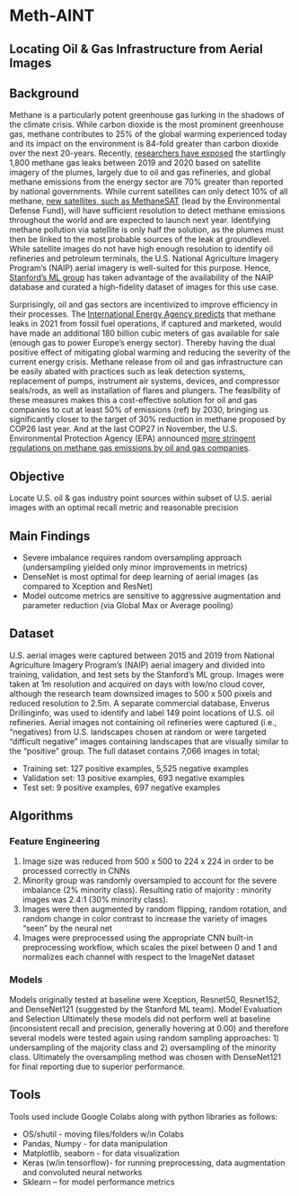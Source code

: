# Meth-AINT
## Locating Oil & Gas Infrastructure from Aerial Images

## Background
Methane is a particularly potent greenhouse gas lurking in the shadows of the climate crisis.  While carbon dioxide is the most prominent greenhouse gas, methane contributes to 25% of the global warming experienced today and its  impact on the environment is 84-fold greater than carbon dioxide over the next 20-years. Recently, [researchers have exposed](https://www.iea.org/reports/global-methane-tracker-2022/overview) the startlingly 1,800 methane gas leaks between 2019 and 2020 based on satellite imagery of the plumes, largely due to oil and gas refineries, and global methane emissions from the energy sector are 70% greater than reported by national governments. While current satellites can only detect 10% of all methane, [new satellites, such as MethaneSAT](https://www.theguardian.com/environment/2022/mar/06/how-satellites-may-hold-the-key-to-the-methane-crisis) (lead by the Environmental Defense Fund), will have sufficient resolution to detect methane emissions throughout the world and are expected to launch next year. Identifying methane pollution via satellite is only half the solution, as the plumes must then be linked to the most probable sources of the leak at groundlevel. While satellite images do not have high enough resolution to identify oil refineries and petroleum terminals, the U.S. National Agriculture Imagery Program’s (NAIP) aerial imagery is well-suited for this purpose. Hence, [Stanford’s ML group](https://stanfordmlgroup.github.io/projects/ognet/) has taken advantage of the availability of the NAIP database and curated a high-fidelity dataset of images for this use case.

Surprisingly, oil and gas sectors are incentivized to improve efficiency in their processes. The [International Energy Agency predicts](https://www.iea.org/reports/global-methane-tracker-2022/overview) that methane leaks in 2021 from fossil fuel operations, if captured and marketed, would have made an additional 180 billion cubic meters of gas available for sale (enough gas to power Europe’s energy sector). Thereby having the dual positive effect of mitigating global warming and reducing the severity of the current energy crisis. Methane release from oil and gas infrastructure can be easily abated with practices such as leak detection systems, replacement of pumps, instrument air systems, devices, and compressor seals/rods, as well as installation of flares and plungers. The feasibility of these measures makes this a cost-effective solution for oil and gas companies to cut at least 50% of emissions (ref) by 2030, bringing us significantly closer to the target of 30% reduction in methane proposed by COP26 last year. And at the last COP27 in November, the U.S. Environmental Protection Agency (EPA) announced [more stringent regulations on methane gas emissions by oil and gas companies](https://insideclimatenews.org/news/11112022/new-epa-proposal-to-augment-methane-regulations-would-help-achieve-an-87-reduction-from-the-oil-and-gas-industry-by-2030/). 

## Objective
Locate U.S. oil & gas industry point sources within subset of U.S. aerial images with an optimal recall metric and reasonable precision

## Main Findings
- Severe imbalance requires random oversampling approach (undersampling yielded only minor improvements in metrics)
- DenseNet is most optimal for deep learning of aerial images (as compared to Xception and ResNet)
- Model outcome metrics are sensitive to aggressive augmentation and parameter reduction (via Global Max or Average pooling)


## Dataset
U.S. aerial images were captured between 2015 and 2019 from National Agriculture Imagery Program’s (NAIP) aerial imagery and divided into training, validation, and test sets by the Stanford’s ML group.  Images were taken at 1m resolution and acquired on days with low/no cloud cover, although the research team downsized images to 500 x 500 pixels and reduced resolution to 2.5m. A separate commercial database, Enverus Drillinginfo, was used to identify and label 149 point locations of U.S. oil refineries. Aerial images not containing oil refineries were captured (i.e., “negatives) from U.S. landscapes chosen at random or were targeted “difficult negative” images containing landscapes that are visually similar to the “positive” group. The full dataset contains 7,066 images in total;
- Training set: 127 positive examples, 5,525 negative examples
- Validation set: 13 positive examples, 693 negative examples
- Test set: 9 positive examples, 697 negative examples

## Algorithms
### Feature Engineering
1) Image size was reduced from 500 x 500 to 224 x 224 in order to be processed correctly in CNNs
2) Minority group was randomly oversampled to account for the severe imbalance (2% minority class). Resulting ratio of majority : minority images was 2.4:1 (30% minority class). 
3) Images were then augmented by random flipping, random rotation, and random change in color contrast to increase the variety of images “seen” by the neural net
4) Images were preprocessed using the appropriate CNN built-in preprocessing workflow, which scales the pixel between 0 and 1 and normalizes each channel with respect to the ImageNet dataset

### Models
Models originally tested at baseline were Xception, Resnet50, Resnet152, and DenseNet121 (suggested by the Stanford ML team). 
Model Evaluation and Selection
Ultimately these models did not perform well at baseline (inconsistent recall and precision, generally hovering at 0.00) and therefore several models were tested again using random sampling approaches:
	1)  undersampling of the majority class and 
	2)  oversampling of the minority class. 
Ultimately the oversampling method was chosen with DenseNet121 for final reporting due to superior performance.

## Tools
Tools used include Google Colabs along with python libraries as follows:
- OS/shutil - moving files/folders w/in Colabs
- Pandas, Numpy - for data manipulation
- Matplotlib, seaborn - for data visualization
- Keras (w/in tensorflow)- for running preprocessing, data augmentation and convoluted neural networks
- Sklearn – for model performance metrics 
